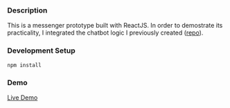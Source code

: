 ### Description

This is a messenger prototype built with ReactJS. In order to demostrate its practicality, I integrated the chatbot logic I previously created ([repo](https://github.com/embrilliant/talking-bot)).

### Development Setup

```
npm install
```

### Demo
[Live Demo](http://www.digitaleverything.net/demos/whatsapp/)